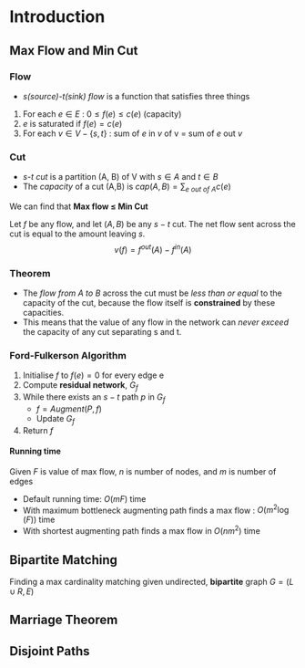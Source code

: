# Introduction

## Max Flow and Min Cut

### Flow
- *s(source)-t(sink) flow* is a function that satisfies three things
1. For each $e \in E$ : $0 \leq f(e) \leq c(e)$ (capacity) 
2. $e$ is saturated if $f(e) = c(e)$
3. For each $v \in V - \{s,t\}$ : sum of $e$ in $v$ of v = sum of $e$ out $v$
### Cut
- *s-t cut* is a partition (A, B) of V with $s \in A$ and $t \in B$
- The $capacity$ of a cut (A,B) is $cap(A,B) = \sum_{e \ out \ of \ A} c(e)$ 

We can find that **Max flow $\leq$ Min Cut**

Let $f$ be any flow, and let $(A,B)$ be any $s-t$ cut. 
The net flow sent across the cut is equal to the amount leaving $s$.
  $$v(f) = f^{out}(A) - f^{in}(A)$$
### Theorem
- The *flow from A to B* across the cut must be *less than or equal* to the capacity of the cut, because the flow itself is **constrained** by these capacities.
- This means that the value of any flow in the network can *never exceed* the capacity of any cut separating s and t.
### Ford-Fulkerson Algorithm
1. Initialise $f$ to $f(e) = 0$ for every edge e
2. Compute **residual network**, $G_f$
3. While there exists an $s-t$ path $p$ in $G_f$
	- $f = Augment(P,f)$
	- Update $G_f$
4. Return $f$
#### Running time 
Given $F$ is value of max flow, $n$ is number of nodes, and $m$ is number of edges
- Default running time: $O(mF)$ time
- With maximum bottleneck augmenting path finds a max flow : $O(m^2\log(F))$ time
- With shortest augmenting path finds a max flow in $O(nm^2)$ time

## Bipartite Matching

Finding a max cardinality matching given undirected, **bipartite** graph $G = (L \cup R, E)$



##   Marriage Theorem 

## Disjoint Paths
